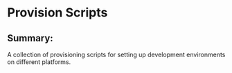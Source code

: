 # Provision Scripts

## Summary:

A collection of provisioning scripts for setting up development environments on different platforms.
